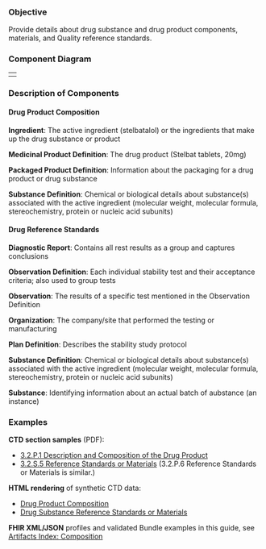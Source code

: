 ### Objective
Provide details about drug substance and drug product components, materials, and Quality reference standards.

### Component Diagram
<table>
<tr><td>  </td></tr>
</table>
 
### Description of Components
#### Drug Product Composition
**Ingredient**: The active ingredient (stelbatalol) or the ingredients that make up the drug substance or product

**Medicinal Product Definition**: The drug product (Stelbat tablets, 20mg)

**Packaged Product Definition**: Information about the packaging for a drug product or drug substance

**Substance Definition**: Chemical or biological details about substance(s) associated with the active ingredient (molecular weight, molecular formula, stereochemistry, protein or nucleic acid subunits) 

#### Drug Reference Standards
**Diagnostic Report**: Contains all rest results as a group and captures conclusions

**Observation Definition**: Each individual stability test and their acceptance criteria; also used to group tests

**Observation**: The results of a specific test mentioned in the Observation Definition

**Organization**: The company/site that performed the testing or manufacturing

**Plan Definition**: Describes the stability study protocol

**Substance Definition**: Chemical or biological details about substance(s) associated with the active ingredient (molecular weight, molecular formula, stereochemistry, protein or nucleic acid subunits) 

**Substance**: Identifying information about an actual batch of aubstance (an instance)

### Examples
**CTD section samples** (PDF):
- <a href="https://github.com/HL7/uv-dx-pq/raw/master/input/examples-pdf/3.2.P.1_Description_Composition.pdf ">3.2.P.1 Description and Composition of the Drug Product</a>
- <a href="https://github.com/HL7/uv-dx-pq/raw/master/input/examples-pdf/3.2.S.5_Reference_Standards_or_Materials.pdf ">3.2.S.5 Reference Standards or Materials</a> (3.2.P.6 Reference Standards or Materials is similar.)

**HTML rendering** of synthetic CTD data:
- <a href="composition_rend_p.html">Drug Product Composition</a>
- <a href="composition_rend_s.html">Drug Substance Reference Standards or Materials</a>

**FHIR XML/JSON** profiles and validated Bundle examples in this guide, see [Artifacts Index: Composition](artifacts.html#composition)